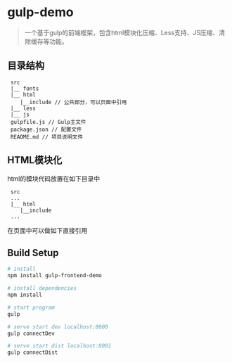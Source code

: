 # gulp-demo

> 一个基于gulp的前端框架，包含html模块化压缩、Less支持、JS压缩、清除缓存等功能。

## 目录结构
```
 src 
 |__ fonts
 |__ html 
    |__include // 公共部分，可以页面中引用
 |__ less
 |__ js 
 gulpfile.js // Gulp主文件
 package.json // 配置文件
 README.md // 项目说明文件

```

## HTML模块化
html的模块代码放置在如下目录中
```
 src  
 ...
 |__ html 
    |__include 
 ...
```
在页面中可以做如下直接引用
>  <!--{{header.html}}-->


## Build Setup

``` bash
# install
npm install gulp-frontend-demo 

# install dependencies
npm install

# start program
gulp

# serve start dev localhost:8000
gulp connectDev

# serve start dist localhost:8001
gulp connectDist 

```

